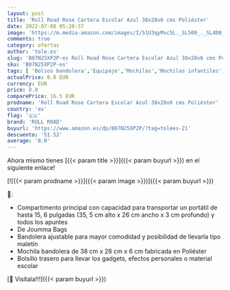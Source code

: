 ```yaml
---
layout: post
title: 'Roll Road Rose Cartera Escolar Azul 38x28x6 cms Poliéster'
date: 2022-07-08 05:20:37
image: 'https://m.media-amazon.com/images/I/51U3qyMvc5L._SL500_._SL400_.jpg'
comments: true
category: ofertas
author: 'tole.es'
slug: 'B07N25XP2P-es Roll Road Rose Cartera Escolar Azul 38x28x6 cms Poliéster'
sku: 'B07N25XP2P-es'
tags: [ 'Bolsos bandolera','Equipaje','Mochilas','Mochilas infantiles','escolar','roll road','🇪🇸', ]
actualPrice: 8.0 EUR
currency: EUR
price: 8.0
comparePrice: 16.5 EUR
prodname: 'Roll Road Rose Cartera Escolar Azul 38x28x6 cms Poliéster'
country: 'es'
flag: '🇪🇸'
brand: 'ROLL ROAD'
buyurl: 'https://www.amazon.es/dp/B07N25XP2P/?tag=tolees-21'
descuento: '51.52'
average: '8.0'
---
```


Ahora mismo tienes [{{< param title >}}]({{< param buyurl >}}) en el siguiente enlace!

[![{{< param prodname >}}]({{< param image >}})]({{< param buyurl >}})

🔎:

- Compartimento principal con capacidad para transportar un portátil de hasta 15, 6 pulgadas (35, 5 cm alto x 26 cm ancho x 3 cm profundo) y todos los apuntes
- De Joumma Bags
- Bandolera ajustable para mayor comodidad y posibilidad de llevarla tipo maletín
- Mochila bandolera de 38 cm x 28 cm x 6 cm fabricada en Poliéster
- Bolsillo trasero para llevar los gadgets, efectos personales o material escolar

[🛒 Visítala!!!]({{< param buyurl >}})
